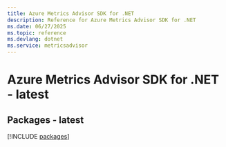 ```yaml
---
title: Azure Metrics Advisor SDK for .NET
description: Reference for Azure Metrics Advisor SDK for .NET
ms.date: 06/27/2025
ms.topic: reference
ms.devlang: dotnet
ms.service: metricsadvisor
---
```

# Azure Metrics Advisor SDK for .NET - latest
## Packages - latest
[!INCLUDE [packages](metrics-advisor-index.md)]